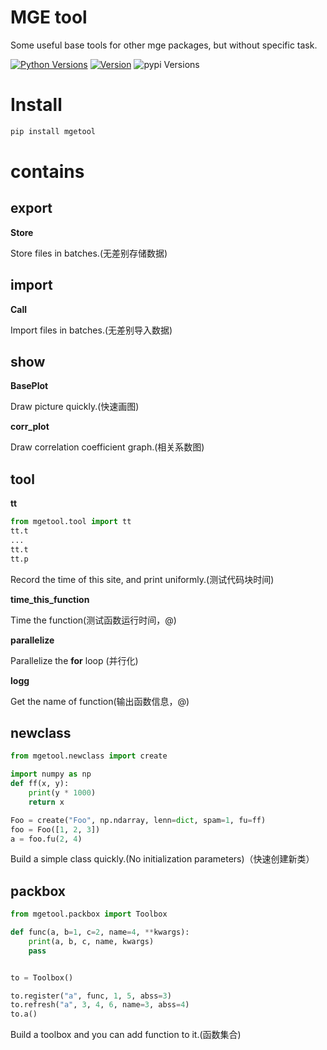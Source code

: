 # MGE tool
Some useful base tools for other mge packages, but without specific task.

[![Python Versions](https://img.shields.io/pypi/pyversions/mgetool.svg)](https://pypi.org/project/mgetool/)
[![Version](https://img.shields.io/github/tag/boliqq07/mgetool.svg)](https://github.com/boliqq07/mgetool/releases/latest)
![pypi Versions](https://badge.fury.io/py/mgetool.svg)

# Install
```bash
pip install mgetool
```

# contains

export
----------------------
**Store**

Store files in batches.(无差别存储数据)

import
----------------------
**Call**

Import files in batches.(无差别导入数据)

show
----------------------
**BasePlot**

Draw picture quickly.(快速画图)

**corr_plot**

Draw correlation coefficient graph.(相关系数图)

tool
----------------------
**tt**
```python
from mgetool.tool import tt
tt.t
...
tt.t
tt.p
```
Record the time of this site, and print uniformly.(测试代码块时间)

**time_this_function**

Time the function(测试函数运行时间，@)

**parallelize**

Parallelize the **for** loop (并行化)

**logg**

Get the name of function(输出函数信息，@)

newclass
----------------------

```python
from mgetool.newclass import create

import numpy as np
def ff(x, y):
    print(y * 1000)
    return x

Foo = create("Foo", np.ndarray, lenn=dict, spam=1, fu=ff)
foo = Foo([1, 2, 3])
a = foo.fu(2, 4)
```
Build a simple class quickly.(No initialization parameters)（快速创建新类）

packbox
----------------------
```python
from mgetool.packbox import Toolbox

def func(a, b=1, c=2, name=4, **kwargs):
    print(a, b, c, name, kwargs)
    pass


to = Toolbox()

to.register("a", func, 1, 5, abss=3)
to.refresh("a", 3, 4, 6, name=3, abss=4)
to.a()
```
Build a toolbox and you can add function to it.(函数集合)
